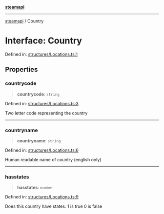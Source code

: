 [**steamapi**](../README.md)

***

[steamapi](../README.md) / Country

# Interface: Country

Defined in: [structures/Locations.ts:1](https://github.com/xDimGG/node-steamapi/blob/3e56810b4e484abde1e0f43153e48f61f57ece33/src/structures/Locations.ts#L1)

## Properties

### countrycode

> **countrycode**: `string`

Defined in: [structures/Locations.ts:3](https://github.com/xDimGG/node-steamapi/blob/3e56810b4e484abde1e0f43153e48f61f57ece33/src/structures/Locations.ts#L3)

Two letter code representing the country

***

### countryname

> **countryname**: `string`

Defined in: [structures/Locations.ts:6](https://github.com/xDimGG/node-steamapi/blob/3e56810b4e484abde1e0f43153e48f61f57ece33/src/structures/Locations.ts#L6)

Human readable name of country (english only)

***

### hasstates

> **hasstates**: `number`

Defined in: [structures/Locations.ts:9](https://github.com/xDimGG/node-steamapi/blob/3e56810b4e484abde1e0f43153e48f61f57ece33/src/structures/Locations.ts#L9)

Does this country have states. 1 is true 0 is false
